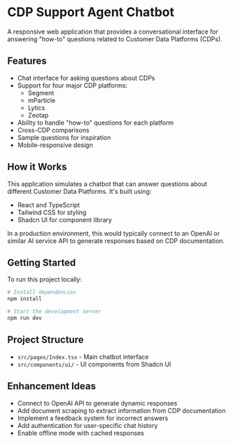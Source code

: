 
# CDP Support Agent Chatbot

A responsive web application that provides a conversational interface for answering "how-to" questions related to Customer Data Platforms (CDPs).

## Features

- Chat interface for asking questions about CDPs
- Support for four major CDP platforms:
  - Segment
  - mParticle
  - Lytics
  - Zeotap
- Ability to handle "how-to" questions for each platform
- Cross-CDP comparisons
- Sample questions for inspiration
- Mobile-responsive design

## How it Works

This application simulates a chatbot that can answer questions about different Customer Data Platforms. It's built using:

- React and TypeScript
- Tailwind CSS for styling
- Shadcn UI for component library

In a production environment, this would typically connect to an OpenAI or similar AI service API to generate responses based on CDP documentation.

## Getting Started

To run this project locally:

```sh
# Install dependencies
npm install

# Start the development server
npm run dev
```

## Project Structure

- `src/pages/Index.tsx` - Main chatbot interface
- `src/components/ui/` - UI components from Shadcn UI

## Enhancement Ideas

- Connect to OpenAI API to generate dynamic responses
- Add document scraping to extract information from CDP documentation
- Implement a feedback system for incorrect answers
- Add authentication for user-specific chat history
- Enable offline mode with cached responses
